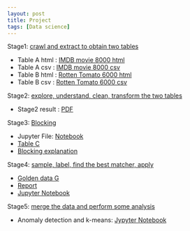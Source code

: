 ```yaml
---
layout: post
title: Project
tags: [Data science]
---
```


Stage1: [crawl and extract to obtain two tables](https://sites.google.com/site/anhaidgroup/courses/cs-638-fall-2016/project/stage-1)

* Table A html : [IMDB movie 8000 html](https://drive.google.com/open?id=0B93R4jyn0EfRYmJjWE82dW1TYTA)
* Table A csv : [IMDB movie 8000 csv](https://drive.google.com/open?id=0B93R4jyn0EfRdWtUSmlxSjJMelk)
* Table B html : [Rotten Tomato 6000 html](https://drive.google.com/open?id=0B93R4jyn0EfRN3dVSk8yU3M0LVE)
* Table B csv : [Rotten Tomato 6000 csv](https://drive.google.com/open?id=0B93R4jyn0EfRdHR4bnNudGpSODQ)

Stage2: [explore, understand, clean, transform the two tables](https://sites.google.com/site/anhaidgroup/courses/cs-638-fall-2016/project/stage-2)

* Stage2 result : [PDF](https://drive.google.com/open?id=0B93R4jyn0EfRVGNabHc0RXdCQ2M)

Stage3: [Blocking](https://sites.google.com/site/anhaidgroup/courses/cs-638-fall-2016/project/stage-3)

* Jupyter File: [Notebook](https://drive.google.com/open?id=0B93R4jyn0EfRYk5iQVZwSFZRR3M)    
* [Table C](https://drive.google.com/open?id=0B93R4jyn0EfRWmhTcS0tNVp3UjQ)      
* [Blocking explanation](https://drive.google.com/open?id=0B93R4jyn0EfRU21IaEtDeUxBWVk)

Stage4: [sample, label, find the best matcher, apply](https://sites.google.com/site/anhaidgroup/courses/cs-638-fall-2016/project/stage-4)

* [Golden data G](https://drive.google.com/open?id=0B93R4jyn0EfRLWYzZTZLaWNzYzA)
* [Report](https://drive.google.com/open?id=0B93R4jyn0EfRcFcwSkszVVl1b2s)
* [Jupyter Notebook](https://drive.google.com/open?id=0B93R4jyn0EfRMGNCYWdOWUZaVGc)

Stage5: [merge the data and perform some analysis](https://sites.google.com/site/anhaidgroup/courses/cs-638-fall-2016/project/stage-5)

* Anomaly detection and k-means: [Jypyter Notebook](https://drive.google.com/open?id=0B93R4jyn0EfRRUtaeTBFQVFZWWs)


